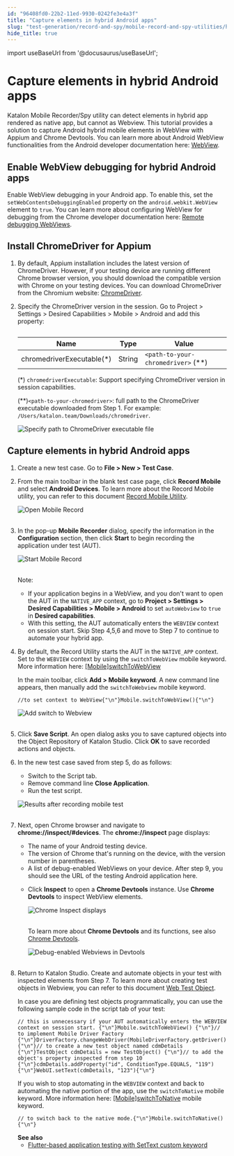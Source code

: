 ```yaml
---
id: "96408fd0-22b2-11ed-9930-0242fe3e4a3f"
title: "Capture elements in hybrid Android apps"
slug: "test-generation/record-and-spy/mobile-record-and-spy-utilities/hybrid-mobile-apps-testing/capture-elements-in-hybrid-android-apps"
hide_title: true
---
```

import useBaseUrl from '@docusaurus/useBaseUrl';

    

# <a id="id" class="anchor_top_offset"/><a id="ariaid-title1" class="anchor_top_offset"/>Capture elements in hybrid Android apps

    
      
<p xmlns="http://www.w3.org/1999/xhtml" className="p">Katalon Mobile Recorder/Spy utility can detect elements in   hybrid app rendered as native app, but cannot as Webview. This   tutorial provides a solution to capture Android hybrid mobile   elements in WebView with Appium and Chrome Devtools. You can learn   more about Android WebView functionalities from the Android   developer documentation here: <a className="xref j-external-link" href="https://developer.android.com/reference/android/webkit/WebView" target="_blank">WebView</a>.</p> 
    
  
    

## <a id="id_1" class="anchor_top_offset"/>Enable WebView debugging for hybrid Android apps

    
      
<p xmlns="http://www.w3.org/1999/xhtml" className="p">Enable WebView debugging in your Android app. To enable this,   set the <code className="ph codeph">setWebContentsDebuggingEnabled</code> property on the   <code className="ph codeph">android.webkit.WebView</code> element to <code className="ph codeph">true</code>.   You can learn more about configuring WebView for debugging from the   Chrome developer documentation here: <a className="xref j-external-link" href="https://developer.chrome.com/docs/devtools/remote-debugging/webviews/" target="_blank">Remote     debugging WebViews</a>.</p> 
    
  

## <a id="id_2" class="anchor_top_offset"/>Install ChromeDriver for Appium

<ol xmlns="http://www.w3.org/1999/xhtml" className="ol"><li className="li">     <p className="p">By default, Appium installation includes the latest version of ChromeDriver. However, if your testing device are running different Chrome browser version, you should download the compatible version with Chrome on your testing devices. You can download ChromeDriver  from the Chromium website: <a className="xref j-external-link" href="https://sites.google.com/chromium.org/driver/downloads" target="_blank">ChromeDriver</a>. </p>   </li><li className="li">     <p className="p">Specify the ChromeDriver version in the session. Go to       <span className="ph uicontrol">Project</span> &gt; <span className="ph uicontrol">Settings</span> &gt; <span className="ph uicontrol">Desired Capabilities</span> &gt; <span className="ph uicontrol">Mobile</span>       &gt; <span className="ph uicontrol">Android</span> and add this property:</p>     <table className="table"><caption /><thead className="thead"><tr className><th className="entry anchor_top_offset" id="id_2__entry__1">Name</th><th className="entry anchor_top_offset" id="id_2__entry__2">Type</th><th className="entry anchor_top_offset" id="id_2__entry__3">Value</th></tr></thead><tbody className="tbody"><tr className><td className="entry" headers="id_2__entry__1 id_2__entry__2 id_2__entry__3 ">chromedriverExecutable(*)</td><td className="entry" headers="id_2__entry__1 id_2__entry__2 id_2__entry__3 ">String</td><td className="entry" headers="id_2__entry__1 id_2__entry__2 id_2__entry__3 ">             <code className="ph codeph">&lt;path-to-your-chromedriver&gt;</code> (**)</td></tr></tbody></table>     <p className="p">(*) <code className="ph codeph">chromedriverExecutable</code>: Support specifying ChromeDriver       version in session capabilities.</p>     <p className="p">(**)<code className="ph codeph">&lt;path-to-your-chromedriver&gt;</code>: full path to       the ChromeDriver executable downloaded from Step 1. For example:       <code className="ph codeph">/Users/katalon.team/Downloads/chromedriver</code>.</p>     <p className="p">       <img className="image" src={useBaseUrl("/963bfbf0-22b2-11ed-9930-0242fe3e4a3f.png")} alt="Specify path to ChromeDriver executable file" />               </p></li></ol> 

## <a id="id_3" class="anchor_top_offset"/>Capture elements in hybrid Android apps

<ol xmlns="http://www.w3.org/1999/xhtml" className="ol"><li className="li">Create a new test case. Go to <strong className="ph b">File &gt; New &gt; Test Case</strong>.</li><li className="li">     <p className="p">From the main toolbar in the blank test case page, click <strong className="ph b">Record Mobile</strong> and select <strong className="ph b">Android Devices</strong>. To learn more about the Record Mobile utility, you can refer to this document <a className="xref" href="/test-generation/record-and-spy/mobile-record-and-spy-utilities/generate-test-scripts-for-a-progressive-web-app-using-mobile-recorder">Record Mobile Utility</a>.</p>     <p className="p"> <img className="image" src={useBaseUrl("https://github.com/katalon-studio/docs-images/raw/master/katalon-studio/docs/capture-objects-in-hybrid-apps/Open-mobile-record.png")} alt="Open Mobile Record" /><br /><br />     </p>   </li><li className="li">     <p className="p">In the pop-up <strong className="ph b">Mobile Recorder</strong> dialog, specify the information in the <strong className="ph b">Configuration</strong> section, then click <strong className="ph b">Start</strong> to begin recording the application under test (AUT).</p>     <p className="p"> <img className="image" src={useBaseUrl("https://github.com/katalon-studio/docs-images/raw/master/katalon-studio/docs/capture-objects-in-hybrid-apps/Start-mobile-record.png")} alt="Start Mobile Record" /><br /><br />     </p>     <div className="note note note_note"><span className="note__title">Note:</span>        <ul className="ul"><li className="li">If your application begins in a WebView, and you don't want to open the AUT in the <code className="ph codeph">NATIVE_APP</code> context, go to <strong className="ph b">Project &gt; Settings &gt; Desired Capabilities &gt; Mobile &gt; Android</strong> to set <code className="ph codeph">autoWebview</code> to <code className="ph codeph">true</code> in <strong className="ph b">Desired capabilities</strong>.</li><li className="li">With this setting, the AUT automatically enters the <code className="ph codeph">WEBVIEW</code> context on session start. Skip Step 4,5,6 and move to Step 7 to continue to automate your hybrid app.</li></ul>     </div>   </li><li className="li">     <p className="p">By default, the Record Utility starts the AUT in the <code className="ph codeph">NATIVE_APP</code> context. Set to the <code className="ph codeph">WEBVIEW</code> context by using the <code className="ph codeph">switchToWebView</code> mobile keyword. More information here: <a className="xref" href="/test-generation/keywords/keyword-description-in-katalon-studio/mobile-keywords/mobile-switch-to-web-view">[Mobile]switchToWebView</a>     </p>     <p className="p">In the main toolbar, click <strong className="ph b">Add &gt; Mobile keyword</strong>. A new command line appears, then manually add the <code className="ph codeph">switchToWebview</code> mobile keyword.</p>     <pre className="pre codeblock"><code>//to set context to WebView{"\n"}Mobile.switchToWebView(){"\n"}</code></pre>     <p className="p"> <img className="image" src={useBaseUrl("https://github.com/katalon-studio/docs-images/raw/master/katalon-studio/docs/capture-objects-in-hybrid-apps/add-webview-mobile-keyword.001.jpeg")} alt="Add switch to Webview" /><br /><br />     </p>   </li><li className="li">     <p className="p">Click <strong className="ph b">Save Script</strong>. An open dialog asks you to save captured objects into the Object Repository of Katalon Studio. Click <strong className="ph b">OK</strong> to save recorded actions and objects.</p>   </li><li className="li">     <p className="p">In the new test case saved from step 5, do as follows:</p>     <ul className="ul"><li className="li">Switch to the Script tab.</li><li className="li">Remove command line <strong className="ph b">Close Application</strong>.</li><li className="li">Run the test script.</li></ul>     <p className="p"> <img className="image" src={useBaseUrl("https://github.com/katalon-studio/docs-images/raw/master/katalon-studio/docs/capture-objects-in-hybrid-apps/results-after-recording-mobile-test.png")} alt="Results after recording mobile test" /><br /><br />     </p>   </li><li className="li">     <p className="p">Next, open Chrome browser and navigate to <strong className="ph b">chrome://inspect/#devices</strong>. The <strong className="ph b">chrome://inspect</strong> page displays:</p>     <ul className="ul"><li className="li">The name of your Android testing device.</li><li className="li">The version of Chrome that's running on the device, with the version number in parentheses.</li><li className="li">A list of debug-enabled WebViews on your device. After step 9, you should see the URL of the testing Android application here.</li><li className="li">         <p className="p">Click <strong className="ph b">Inspect</strong> to open a <strong className="ph b">Chrome Devtools</strong> instance. Use <strong className="ph b">Chrome Devtools</strong> to inspect WebView elements.</p>         <p className="p"> <img className="image" src={useBaseUrl("https://github.com/katalon-studio/docs-images/raw/master/katalon-studio/docs/capture-objects-in-hybrid-apps/chrome-inspect-displays-hybrid-app.png")} alt="Chrome Inspect displays" /><br /><br />         </p>         <p className="p">To learn more about <strong className="ph b">Chrome Devtools</strong> and its functions, see also <a className="xref j-external-link" href="https://developer.chrome.com/docs/devtools/" target="_blank">Chrome Devtools</a>.</p>         <p className="p"> <img className="image" src={useBaseUrl("https://github.com/katalon-studio/docs-images/raw/master/katalon-studio/docs/capture-objects-in-hybrid-apps/Chrome-Devtools.png")} alt="Debug-enabled Webviews in Devtools" /><br /><br />         </p>       </li></ul>   </li><li className="li">     <p className="p">Return to Katalon Studio. Create and automate objects in your test with inspected elements from Step 7. To learn more about creating test objects in Webview, you can refer to this document <a className="xref" href="/test-generation/test-objects/web-test-objects/manage-web-test-objects">Web Test Object</a>.</p>     <p className="p">In case you are defining test objects programmatically, you can use the following sample code in the script tab of your test:</p>     <div className="p">       <pre className="pre codeblock"><code>// this is unnecessary if your AUT automatically enters the WEBVIEW context on session start. {"\n"}Mobile.switchToWebView() {"\n"}// to implement Mobile Driver Factory {"\n"}DriverFactory.changeWebDriver(MobileDriverFactory.getDriver()){"\n"}// to create a new test object named cdmDetails {"\n"}TestObject cdmDetails = new TestObject() {"\n"}// to add the object's property inspected from step 10 {"\n"}cdmDetails.addProperty("id", ConditionType.EQUALS, "119") {"\n"}WebUI.setText(cdmDetails, "123"){"\n"}</code></pre>     </div>     <p className="p">If you wish to stop automating in the <code className="ph codeph">WEBVIEW</code> context and back to automating the native portion of the app, use the <code className="ph codeph">switchToNative</code> mobile keyword. More information here: <a className="xref" href="/test-generation/keywords/keyword-description-in-katalon-studio/mobile-keywords/mobile-switch-to-native">[Mobile]switchToNative</a> mobile keyword.</p>     <div className="p">       <pre className="pre codeblock"><code>// to switch back to the native mode.{"\n"}Mobile.switchToNative(){"\n"}</code></pre>     </div><strong className="ph b">See also</strong>     <ul className="ul"><li className="li"> <a className="xref" href="/test-generation/keywords/custom-keywords/flutter-based-application-testing-with-custom-settext-keyword">Flutter-based application testing with SetText custom keyword</a>       </li></ul>   </li></ol> 
